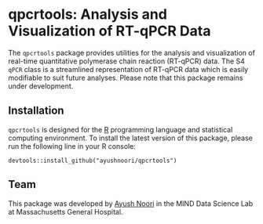 # qpcrtools: Analysis and Visualization of RT-qPCR Data

The `qpcrtools` package provides utilities for the analysis and visualization of real-time quantitative polymerase chain reaction (RT-qPCR) data. The S4 `qPCR` class is a streamlined representation of RT-qPCR data which is easily modifiable to suit future analyses. Please note that this package remains under development.

## Installation

`qpcrtools` is designed for the [R](https://www.r-project.org/) programming language and statistical computing environment. To install the latest version of this package, please run the following line in your R console:

```{r}
devtools::install_github("ayushnoori/qpcrtools")
```

## Team

This package was developed by [Ayush Noori](mailto:anoori1@mgh.harvard.edu) in the MIND Data Science Lab at Massachusetts General Hospital.
